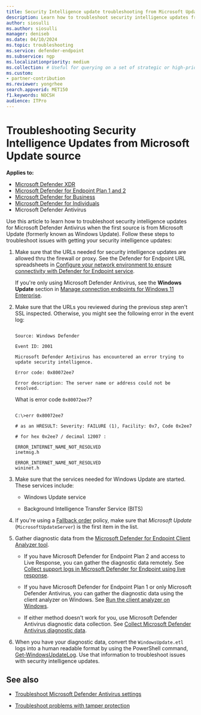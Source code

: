 ```yaml
---
title: Security Intelligence update troubleshooting from Microsoft Update source
description: Learn how to troubleshoot security intelligence updates from your Microsoft Update source.
author: siosulli
ms.author: siosulli
manager: deniseb 
ms.date: 04/10/2024
ms.topic: troubleshooting
ms.service: defender-endpoint
ms.subservice: ngp
ms.localizationpriority: medium 
ms.collection: # Useful for querying on a set of strategic or high-priority content.
ms.custom: 
- partner-contribution
ms.reviewer: yongrhee
search.appverid: MET150
f1.keywords: NOCSH
audience: ITPro
---
```


# Troubleshooting Security Intelligence Updates from Microsoft Update source

**Applies to:**

- [Microsoft Defender XDR](https://go.microsoft.com/fwlink/?linkid=2118804)
- [Microsoft Defender for Endpoint Plan 1 and 2](https://go.microsoft.com/fwlink/p/?linkid=2154037)
- [Microsoft Defender for Business](https://www.microsoft.com/security/business/endpoint-security/microsoft-defender-business)
- [Microsoft Defender for Individuals](https://www.microsoft.com/microsoft-365/microsoft-defender-for-individuals)
- Microsoft Defender Antivirus

Use this article to learn how to troubleshoot security intelligence updates for Microsoft Defender Antivirus when the first source is from Microsoft Update (formerly known as Windows Update). Follow these steps to troubleshoot issues with getting your security intelligence updates:

1. Make sure that the URLs needed for security intelligence updates are allowed thru the firewall or proxy. See the Defender for Endpoint URL spreadsheets in [Configure your network environment to ensure connectivity with Defender for Endpoint service](configure-environment.md).

   If you're only using Microsoft Defender Antivirus, see the **Windows Update** section in [Manage connection endpoints for Windows 11 Enterprise](/windows/privacy/manage-windows-11-endpoints). 

2. Make sure that the URLs you reviewed during the previous step aren't SSL inspected. Otherwise, you might see the following error in the event log:

   ```properties

   Source: Windows Defender
   
   Event ID: 2001 

   Microsoft Defender Antivirus has encountered an error trying to update security intelligence.

   Error code: 0x80072ee7

   Error description: The server name or address could not be resolved.

   ```

   What is error code `0x80072ee7`?

   ```properties

   C:\>err 0x80072ee7

   # as an HRESULT: Severity: FAILURE (1), Facility: 0x7, Code 0x2ee7

   # for hex 0x2ee7 / decimal 12007 :

   ERROR_INTERNET_NAME_NOT_RESOLVED                              inetmsg.h

   ERROR_INTERNET_NAME_NOT_RESOLVED                              wininet.h

   ```

3. Make sure that the services needed for Windows Update are started. These services include:

   - Windows Update service

   - Background Intelligence Transfer Service (BITS) 

4. If you're using a [Fallback order](/microsoft-365/security/defender-endpoint/manage-protection-updates-microsoft-defender-antivirus) policy, make sure that *Microsoft Update* (`MicrosoftUpdateServer`) is the first item in the list.

5. Gather diagnostic data from the [Microsoft Defender for Endpoint Client Analyzer tool](download-client-analyzer.md). 

   - If you have Microsoft Defender for Endpoint Plan 2 and access to Live Response, you can gather the diagnostic data remotely. See [Collect support logs in Microsoft Defender for Endpoint using live response](troubleshoot-collect-support-log.md).

   - If you have Microsoft Defender for Endpoint Plan 1 or only Microsoft Defender Antivirus, you can gather the diagnostic data using the client analyzer on Windows. See [Run the client analyzer on Windows](run-analyzer-windows.md).

   - If either method doesn't work for you, use Microsoft Defender Antivirus diagnostic data collection. See [Collect Microsoft Defender Antivirus diagnostic data](collect-diagnostic-data.md).

6. When you have your diagnostic data, convert the `WindowsUpdate.etl` logs into a human readable format by using the PowerShell command, [Get-WindowsUpdateLog](/powershell/module/windowsupdate/get-windowsupdatelog). Use that information to troubleshoot issues with security intelligence updates.

## See also

- [Troubleshoot Microsoft Defender Antivirus settings](troubleshoot-settings.md)

- [Troubleshoot problems with tamper protection](troubleshoot-problems-with-tamper-protection.yml)
